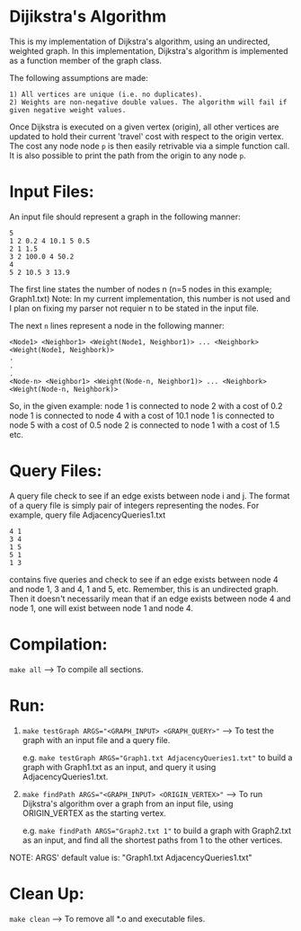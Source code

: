 # Dijikstra's Algorithm

This is my implementation of Dijkstra's algorithm, using an undirected, weighted graph.
In this implementation, Dijkstra's algorithm is implemented as a function member of the graph class.

The following assumptions are made:
 
	1) All vertices are unique (i.e. no duplicates).
	2) Weights are non-negative double values. The algorithm will fail if given negative weight values.
 
Once Dijkstra is executed on a given vertex (origin), all other vertices are updated to hold their
current 'travel' cost with respect to the origin vertex. The cost any node node `p` is then easily retrivable via a simple
function call. It is also possible to print the path from the origin to any node `p`.

Input Files:
============
An input file should represent a graph in the following manner:

	5
	1 2 0.2 4 10.1 5 0.5
	2 1 1.5
	3 2 100.0 4 50.2
	4 
	5 2 10.5 3 13.9

The first line states the number of nodes n (n=5 nodes in this example; Graph1.txt)
Note: In my current implementation, this number is not used and I plan on fixing
my parser not requier n to be stated in the input file.

The next `n` lines represent a node in the following manner:

	<Node1> <Neighbor1> <Weight(Node1, Neighbor1)> ... <Neighbork> <Weight(Node1, Neighbork)>
	.
	.
	.
	<Node-n> <Neighbor1> <Weight(Node-n, Neighbor1)> ... <Neighbork> <Weight(Node-n, Neighbork)>

So, in the given example:
node 1 is connected to node 2 with a cost of 0.2
node 1 is connected to node 4 with a cost of 10.1
node 1 is connected to node 5 with a cost of 0.5
node 2 is connected to node 1 with a cost of 1.5
etc.

Query Files:
============
A query file check to see if an edge exists between node i and j.
The format of a query file is simply pair of integers representing the nodes.
For example, query file AdjacencyQueries1.txt

	4 1
	3 4
	1 5
	5 1
	1 3

contains five queries and check to see if an edge exists between node 4 and node 1, 3 and 4, 1 and 5, etc.
Remember, this is an undirected graph. Then it doesn't necessarily mean that if an edge exists between node 4 and node 1,
one will exist between node 1 and node 4.


Compilation:
============

`make all` --> To compile all sections.

Run:
====
1) `make testGraph ARGS="<GRAPH_INPUT> <GRAPH_QUERY>"` --> To test the graph with an input file and a query file.

	e.g. `make testGraph ARGS="Graph1.txt AdjacencyQueries1.txt"`
	to build a graph with Graph1.txt as an input, and query it using AdjacencyQueries1.txt.

2) `make findPath ARGS="<GRAPH_INPUT> <ORIGIN_VERTEX>"` --> To run Dijkstra's algorithm over a graph from an input file, using
	ORIGIN_VERTEX as the starting vertex.

	e.g. `make findPath ARGS="Graph2.txt 1"`
	to build a graph with Graph2.txt as an input, and find all the shortest paths from 1
	to the other vertices.

NOTE: ARGS' default value is: "Graph1.txt AdjacencyQueries1.txt"

Clean Up:
=========
`make clean` --> To remove all *.o and executable files.
